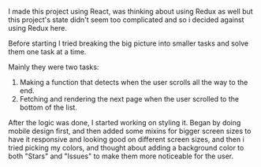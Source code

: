 I made this project using React, was thinking about using Redux as well but this project's state didn't seem too complicated
and so i decided against using Redux here.

Before starting I tried breaking the big picture into smaller tasks and solve them one task at a time.

Mainly they were two tasks:
1. Making a function that detects when the user scrolls all the way to the end.
1. Fetching and rendering the next page when the user scrolled to the bottom of the list.

After the logic was done, I started working on styling it. Began by doing mobile design first, and then
added some mixins for bigger screen sizes to have it responsive and looking good on different screen sizes,
and then i tried picking my colors, and thought about adding a background color to both "Stars" and "Issues"
to make them more noticeable for the user.
